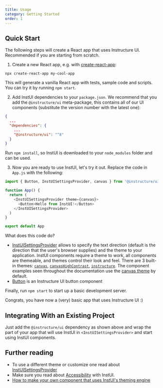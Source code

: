 ```yaml
---
title: Usage
category: Getting Started
order: 1
---
```


## Quick Start

The following steps will create a React app that uses Instructure UI. Recommended if you are starting from scratch.

1. Create a new React app, e.g. with [create-react-app](https://reactjs.org/docs/create-a-new-react-app.html):

```shell
npx create-react-app my-cool-app
```

This will generate a vanilla React app with tests, sample code and scripts. You can try it by running `npm start`.

2. Add InstUI dependencies to your `package.json`. We recommend that you add the `@instructure/ui` meta-package, this contains all of our UI components (substitute the version number with the latest one):

```json
{
  ...
  "dependencies": {
    ...
    "@instructure/ui": "^8"
  }
}
```

Run `npm install`, so InstUI is downloaded to your `node_modules` folder and can be used.

3. Now you are ready to use InstUI, let's try it out. Replace the code in `App.js` with the following:

```javascript
import { Button, InstUISettingsProvider, canvas } from '@instructure/ui'

function App() {
  return (
    <InstUISettingsProvider theme={canvas}>
      <Button>Hello from InstUI!</Button>
    </InstUISettingsProvider>
  )
}

export default App
```

What does this code do?

- [InstUISettingsProvider](#InstUISettingsProvider) allows to specify the text direction (default is the direction that the user's browser supplies) and the theme to your application. InstUI components require a theme to work, all components are themeable, and themes control their look and feel. There are 3 built-in themes: [`canvas`](#canvas), [`canvasHighContrast`](#canvas-high-contrast), [`instructure`](#instructure). The component examples seen throughout the documentation use the [canvas theme](#canvas) by default.
- [Button](#Button) is an Instructure UI button component

Finally, run `npm start` to start up a basic development server.

Congrats, you have now a (very) basic app that uses Instructure UI :)

## Integrating With an Existing Project

Just add the `@instructure/ui` dependency as shown above and wrap the part of your app that will use InstUI in `<InstUISettingsProvider>` and start using InstUI components.

## Further reading

- To use a different theme or customize one read about [InstUISettingsProvider](#InstUISettingsProvider)
- Make sure you read about [Accessibility](#accessibility) with InstUI.
- [How to make your own component that uses InstUI's theming engine](#emotion)
